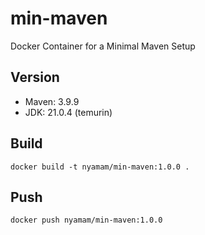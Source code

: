 # min-maven
Docker Container for a Minimal Maven Setup

## Version
* Maven: 3.9.9
* JDK: 21.0.4 (temurin)

## Build
```
docker build -t nyamam/min-maven:1.0.0 .
```

## Push
```
docker push nyamam/min-maven:1.0.0 
```
